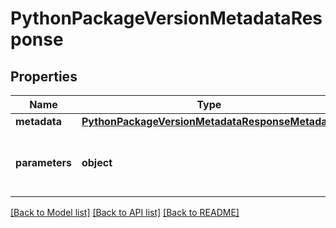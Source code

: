 # PythonPackageVersionMetadataResponse

## Properties
Name | Type | Description | Notes
------------ | ------------- | ------------- | -------------
**metadata** | [**PythonPackageVersionMetadataResponseMetadata**](PythonPackageVersionMetadataResponseMetadata.md) |  |
**parameters** | **object** | Parameters echoed back to user for debugging |

[[Back to Model list]](../README.md#documentation-for-models) [[Back to API list]](../README.md#documentation-for-api-endpoints) [[Back to README]](../README.md)

